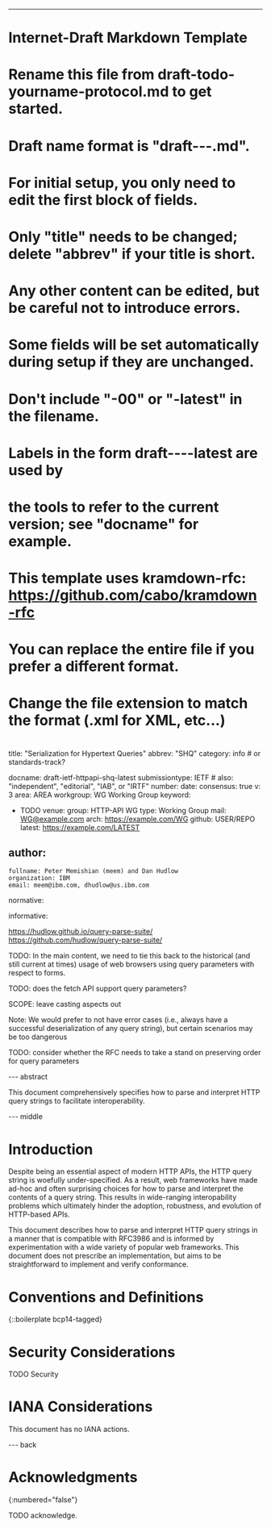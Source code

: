 ---
###
# Internet-Draft Markdown Template
#
# Rename this file from draft-todo-yourname-protocol.md to get started.
# Draft name format is "draft-<yourname>-<workgroup>-<name>.md".
#
# For initial setup, you only need to edit the first block of fields.
# Only "title" needs to be changed; delete "abbrev" if your title is short.
# Any other content can be edited, but be careful not to introduce errors.
# Some fields will be set automatically during setup if they are unchanged.
#
# Don't include "-00" or "-latest" in the filename.
# Labels in the form draft-<yourname>-<workgroup>-<name>-latest are used by
# the tools to refer to the current version; see "docname" for example.
#
# This template uses kramdown-rfc: https://github.com/cabo/kramdown-rfc
# You can replace the entire file if you prefer a different format.
# Change the file extension to match the format (.xml for XML, etc...)
#
###
title: "Serialization for Hypertext Queries"
abbrev: "SHQ"
category: info # or standards-track?

docname: draft-ietf-httpapi-shq-latest
submissiontype: IETF  # also: "independent", "editorial", "IAB", or "IRTF"
number:
date:
consensus: true
v: 3
area: AREA
workgroup: WG Working Group
keyword:
 - TODO
venue:
  group: HTTP-API WG
  type: Working Group
  mail: WG@example.com
  arch: https://example.com/WG
  github: USER/REPO
  latest: https://example.com/LATEST

author:
 -
    fullname: Peter Memishian (meem) and Dan Hudlow
    organization: IBM
    email: meem@ibm.com, dhudlow@us.ibm.com

normative:

informative:

https://hudlow.github.io/query-parse-suite/
https://github.com/hudlow/query-parse-suite/

TODO: In the main content, we need to tie this back to the historical (and still current at times) usage of web browsers using query parameters with respect to forms.

TODO: does the fetch API support query parameters?

SCOPE: leave casting aspects out

Note: We would prefer to not have error cases (i.e., always have a successful
      deserialization of any query string), but certain scenarios may be too
      dangerous

TODO: consider whether the RFC needs to take a stand on preserving order for query parameters

--- abstract

  This document comprehensively specifies how to parse and interpret HTTP query
  strings to facilitate interoperability.
  
--- middle

# Introduction

  Despite being an essential aspect of modern HTTP APIs, the HTTP query string
  is woefully under-specified. As a result, web frameworks have made ad-hoc and
  often surprising choices for how to parse and interpret the contents of a query 
  string. This results in wide-ranging interopability problems which ultimately
  hinder the adoption, robustness, and evolution of HTTP-based APIs.

  This document describes how to parse and interpret HTTP query strings in a
  manner that is compatible with RFC3986 and is informed by experimentation with
  a wide variety of popular web frameworks. This document does not prescribe an
  implementation, but aims to be straightforward to implement and verify
  conformance.

 
# Conventions and Definitions

{::boilerplate bcp14-tagged}


# Security Considerations

TODO Security


# IANA Considerations

This document has no IANA actions.


--- back

# Acknowledgments
{:numbered="false"}

TODO acknowledge.
